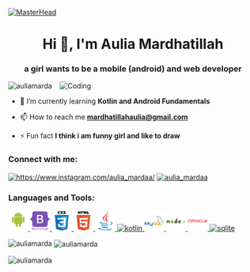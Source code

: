 [![MasterHead](https://1.bp.blogspot.com/-7A4WynwLsMw/XbBpCXG8fHI/AAAAAAAAMt4/uOa1bpLskYgrwGbllhSu2SDj_Mig8SXJQCLcBGAsYHQ/s1600/2000_600px.gif)](https://auliamarda.io)
<h1 align="center">Hi 👋, I'm Aulia Mardhatillah</h1>
<h3 align="center">a girl wants to be a mobile (android) and web developer</h3>
<img align="right" alt="Coding" width="400" src="https://i.pinimg.com/originals/02/25/a3/0225a3037cd146abe120a9693c16bdba.gif">

<p align="left"> <img src="https://komarev.com/ghpvc/?username=auliamarda&label=Profile%20views&color=0e75b6&style=flat" alt="auliamarda" /> </p>

- 🌱 I’m currently learning **Kotlin and Android Fundamentals**

- 📫 How to reach me **mardhatillahaulia@gmail.com**

- ⚡ Fun fact **I think i am funny girl and like to draw**

<h3 align="left">Connect with me:</h3>
<p align="left">
<a href="https://linkedin.com/in/https://www.instagram.com/aulia_mardaa/" target="blank"><img align="center" src="https://raw.githubusercontent.com/rahuldkjain/github-profile-readme-generator/master/src/images/icons/Social/linked-in-alt.svg" alt="https://www.instagram.com/aulia_mardaa/" height="30" width="40" /></a>
<a href="https://instagram.com/aulia_mardaa" target="blank"><img align="center" src="https://raw.githubusercontent.com/rahuldkjain/github-profile-readme-generator/master/src/images/icons/Social/instagram.svg" alt="aulia_mardaa" height="30" width="40" /></a>
</p>


<h3 align="left">Languages and Tools:</h3>

<p align="left"> <a href="https://developer.android.com" target="_blank" rel="noreferrer"> <img src="https://raw.githubusercontent.com/devicons/devicon/master/icons/android/android-original-wordmark.svg" alt="android" width="40" height="40"/> </a> <a href="https://getbootstrap.com" target="_blank" rel="noreferrer"> <img src="https://raw.githubusercontent.com/devicons/devicon/master/icons/bootstrap/bootstrap-plain-wordmark.svg" alt="bootstrap" width="40" height="40"/> </a> <a href="https://www.w3schools.com/css/" target="_blank" rel="noreferrer"> <img src="https://raw.githubusercontent.com/devicons/devicon/master/icons/css3/css3-original-wordmark.svg" alt="css3" width="40" height="40"/> </a> <a href="https://www.w3.org/html/" target="_blank" rel="noreferrer"> <img src="https://raw.githubusercontent.com/devicons/devicon/master/icons/html5/html5-original-wordmark.svg" alt="html5" width="40" height="40"/> </a> <a href="https://www.java.com" target="_blank" rel="noreferrer"> <img src="https://raw.githubusercontent.com/devicons/devicon/master/icons/java/java-original.svg" alt="java" width="40" height="40"/> </a> <a href="https://kotlinlang.org" target="_blank" rel="noreferrer"> <img src="https://www.vectorlogo.zone/logos/kotlinlang/kotlinlang-icon.svg" alt="kotlin" width="40" height="40"/> </a> <a href="https://www.mysql.com/" target="_blank" rel="noreferrer"> <img src="https://raw.githubusercontent.com/devicons/devicon/master/icons/mysql/mysql-original-wordmark.svg" alt="mysql" width="40" height="40"/> </a> <a href="https://nodejs.org" target="_blank" rel="noreferrer"> <img src="https://raw.githubusercontent.com/devicons/devicon/master/icons/nodejs/nodejs-original-wordmark.svg" alt="nodejs" width="40" height="40"/> </a> <a href="https://www.oracle.com/" target="_blank" rel="noreferrer"> <img src="https://raw.githubusercontent.com/devicons/devicon/master/icons/oracle/oracle-original.svg" alt="oracle" width="40" height="40"/> </a> <a href="https://www.sqlite.org/" target="_blank" rel="noreferrer"> <img src="https://www.vectorlogo.zone/logos/sqlite/sqlite-icon.svg" alt="sqlite" width="40" height="40"/> </a> </p>

<p><img align="left" src="https://github-readme-stats.vercel.app/api/top-langs?username=auliamarda&show_icons=true&locale=en&layout=compact" alt="auliamarda" /></p>

<p>&nbsp;<img align="center" src="https://github-readme-stats.vercel.app/api?username=auliamarda&show_icons=true&locale=en" alt="auliamarda" /></p>

<p><img align="center" src="https://github-readme-streak-stats.herokuapp.com/?user=auliamarda&" alt="auliamarda" /></p>
